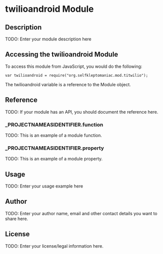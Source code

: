 # twilioandroid Module

## Description

TODO: Enter your module description here

## Accessing the twilioandroid Module

To access this module from JavaScript, you would do the following:

	var twilioandroid = require("org.selfkleptomaniac.mod.titwilio");

The twilioandroid variable is a reference to the Module object.	

## Reference

TODO: If your module has an API, you should document
the reference here.

### ___PROJECTNAMEASIDENTIFIER__.function

TODO: This is an example of a module function.

### ___PROJECTNAMEASIDENTIFIER__.property

TODO: This is an example of a module property.

## Usage

TODO: Enter your usage example here

## Author

TODO: Enter your author name, email and other contact
details you want to share here. 

## License

TODO: Enter your license/legal information here.

